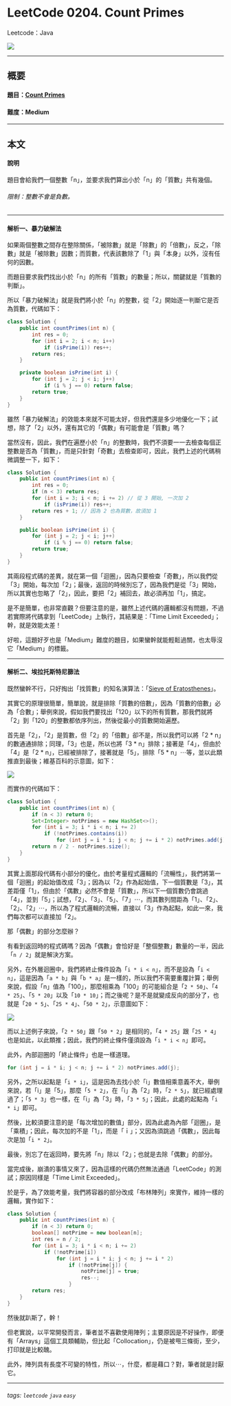 # LeetCode 0204. Count Primes
Leetcode：Java

![](https://github.com/rickbsr/LeetCode/blob/main/pics/leetcode.png?raw=true)

---

## 概要

#### 題目：[Count Primes](https://leetcode.com/problems/count-primes/)

#### 難度：Medium

---

## 本文

#### 說明

題目會給我們一個整數「n」，並要求我們算出小於「n」的「質數」共有幾個。

###### 限制：整數不會是負數。

---

#### 解析一、暴力破解法

如果兩個整數之間存在整除關係，「被除數」就是「除數」的「倍數」，反之，「除數」就是「被除數」因數；而質數，代表該數除了「1」與「本身」以外，沒有任何的因數。

而題目要求我們找出小於「n」的所有「質數」的數量；所以，關鍵就是「質數的判斷」。

所以「暴力破解法」就是我們將小於「n」的整數，從「2」開始逐一判斷它是否為質數，代碼如下：

```java
class Solution {
    public int countPrimes(int n) {
        int res = 0;
        for (int i = 2; i < n; i++)
            if (isPrime(i)) res++;
        return res;
    }

    private boolean isPrime(int i) {
        for (int j = 2; j < i; j++)
            if (i % j == 0) return false;
        return true;
    }
}
```

雖然「暴力破解法」的效能本來就不可能太好，但我們還是多少地優化一下；試想，除了「2」以外，還有其它的「偶數」有可能會是「質數」嗎？

當然沒有，因此，我們在遍歷小於「n」的整數時，我們不須要一一去檢查每個正整數是否為「質數」，而是只針對「奇數」去檢查即可，因此，我們上述的代碼稍微調整一下，如下：

```java
class Solution {
    public int countPrimes(int n) {
        int res = 0;
        if (n < 3) return res;
        for (int i = 3; i < n; i += 2) // 從 3 開始, 一次加 2
            if (isPrime(i)) res++;
        return res + 1; // 因為 2 也為質數，故須加 1
    }

    public boolean isPrime(int i) {
        for (int j = 2; j < i; j++)
            if (i % j == 0) return false;
        return true;
    }
}
```

其兩段程式碼的差異，就在第一個「迴圈」，因為只要檢查「奇數」，所以我們從「3」開始，每次加「2」；最後，返回的時候別忘了，因為我們是從「3」開始，所以其實也忽略了「2」，因此，要把「2」補回去，故必須再加「1」，搞定。

是不是簡單，也非常直觀？但要注意的是，雖然上述代碼的邏輯都沒有問題，不過若實際將代碼拿到「LeetCode」上執行，其結果是：「Time Limit Exceeded」；幹，就是效能太差！

好啦，這題好歹也是「Medium」難度的題目，如果蠻幹就能輕鬆過關，也太辱沒它「Medium」的標籤。

---

#### 解析二、埃拉托斯特尼篩法

既然蠻幹不行，只好掏出「找質數」的知名演算法：「[Sieve of Eratosthenes](https://en.wikipedia.org/wiki/Sieve_of_Eratosthenes)」。

其實它的原理很簡單，簡單說，就是排除「質數的倍數」，因為「質數的倍數」必為「合數」；舉例來說，假如我們要找出「120」以下的所有質數，那我們就將「2」到「120」的整數都依序列出，然後從最小的質數開始遍歷。

首先是「2」，「2」是質數，但「2」的「倍數」卻不是，所以我們可以將「2 * n」的數通通排除；同理，「3」也是，所以也將「3 * n」排除；接著是「4」，但由於「4」是「2 * n」，已經被排除了，接著就是「5」，排除「5 * n」⋯等，並以此類推直到最後；維基百科的示意圖，如下：

![](https://github.com/rickbsr/LeetCode/blob/main/pics/0204_count_primes_sieve_of_eratosthenes_wiki.gif?raw=true)

而實作的代碼如下：

```java
class Solution {
    public int countPrimes(int n) {
        if (n < 3) return 0;
        Set<Integer> notPrimes = new HashSet<>();
        for (int i = 3; i * i < n; i += 2)
            if (!notPrimes.contains(i))
                for (int j = i * i; j < n; j += i * 2) notPrimes.add(j);
        return n / 2 - notPrimes.size();
    }
}
```

其實上面那段代碼有小部分的優化，由於考量程式邏輯的「流暢性」，我們將第一個「迴圈」的起始值改成「3」；因為以「2」作為起始值，下一個質數是「3」，其差距僅「1」，但由於「偶數」必然不會是「質數」，所以下一個質數仍會跳過「4」，並到「5」；試想，「2」、「3」、「5」、「7」⋯，而其數列間距為「1」、「2」、「2」、「2」⋯，所以為了程式邏輯的流暢，直接以「3」作為起點，如此一來，我們每次都可以直接加「2」。

那「偶數」的部分怎麼辦？

有看到返回時的程式碼嗎？因為「偶數」會恰好是「整個整數」數量的一半，因此「`n / 2`」就是解決方案。

另外，在外層迴圈中，我們將終止條件設為「`i * i < n`」，而不是設為「`i < n`」，這是因為「`a * b`」與「`b * a`」是一樣的，所以我們不需要重覆計算；舉例來說，假設「n」值為「100」，那麼相乘為「100」的可能組合是「`2 * 50`」、「`4 * 25`」、「`5 * 20`」以及「`10 * 10`」；而之後呢？是不是就變成反向的部分了，也就是「`20 * 5`」、「`25 * 4`」、「`50 * 2`」，示意圖如下：

![](https://github.com/rickbsr/LeetCode/blob/main/pics/0204_count_primes_pair.png?raw=true)

而以上述例子來說，「`2 * 50`」跟「`50 * 2`」是相同的，「`4 * 25`」跟「`25 * 4`」也是如此，以此類推；因此，我們的終止條件僅須設為「`i * i < n`」即可。

此外，內部迴圈的「終止條件」也是一樣道理。

```java
for (int j = i * i; j < n; j += i * 2) notPrimes.add(j);
```

另外，之所以起點是「`i * i`」，這是因為去找小於「i」數值相乘意義不大，舉例來說，若「i」是「5」，那麼「`5 * 2`」，在「i」為「2」時，「`2 * 5`」，就已經處理過了；「`5 * 3`」也一樣，在「i」為「3」時，「`3 * 5`」；因此，此處的起點為「`i * i`」即可。

然後，比較須要注意的是「每次增加的數值」部分，因為此處為內部「迴圈」，是「乘積」；因此，每次加的不是「1」，而是「ｉ」；又因為須跳過「偶數」，因此每次是加「`i * 2`」。

最後，別忘了在返回時，要先將「n」除以「2」；也就是去除「偶數」的部分。

當完成後，崩潰的事情又來了，因為這樣的代碼仍然無法通過「LeetCode」的測試；原因同樣是「Time Limit Exceeded」。

於是乎，為了效能考量，我們將容器的部分改成「布林陣列」來實作，維持一樣的邏輯，實作如下：

```java
class Solution {
    public int countPrimes(int n) {
        if (n < 3) return 0;
        boolean[] notPrime = new boolean[n];
        int res = n / 2;
        for (int i = 3; i * i < n; i += 2)
            if (!notPrime[i])
                for (int j = i * i; j < n; j += i * 2)
                    if (!notPrime[j]) {
                        notPrime[j] = true;
                        res--;
                    }
        return res;
    }
}
```

然後就趴斯了，幹！

但老實說，以平常開發而言，筆者並不喜歡使用陣列；主要原因是不好操作，即便有「Arrays」這個工具類輔助，但比起「Collocation」，仍是被甩三條街，至少，打印就是比較醜。

此外，陣列具有長度不可變的特性，所以⋯，什麼，都是藉口？對，筆者就是討厭它。

---

###### tags: `leetcode` `java` `easy`